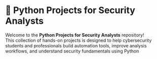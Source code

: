 # 🐍 Python Projects for Security Analysts

Welcome to the **Python Projects for Security Analysts** repository!  
This collection of hands-on projects is designed to help cybersecurity students and professionals build automation tools, improve analysis workflows, and understand security fundamentals using Python
